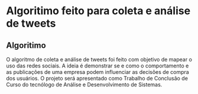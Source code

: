 # Algoritimo feito para coleta e análise de tweets

## Algoritimo
  O algoritmo de coleta e análise de tweets foi feito com objetivo de mapear o uso das redes sociais. A ideia é demonstrar se e como o comportamento e as publicações de uma empresa podem influenciar as decisões de compra dos usuários. O projeto será apresentado como Trabalho de Conclusão de Curso do tecnólogo de Análise e Desenvolvimento de Sistemas.
  
 ##
